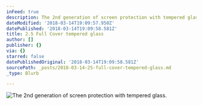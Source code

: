 ```yaml
---
inFeed: true
description: The 2nd generation of screen protection with tempered glass.
dateModified: '2018-03-14T19:09:57.950Z'
datePublished: '2018-03-14T19:09:58.581Z'
title: 2.5 Full Cover tempered glass
author: []
publisher: {}
via: {}
starred: false
datePublishedOriginal: '2018-03-14T19:09:58.581Z'
sourcePath: _posts/2018-03-14-25-full-cover-tempered-glass.md
_type: Blurb

---
```

![The 2nd generation of screen protection with tempered glass.](https://the-grid-user-content.s3-us-west-2.amazonaws.com/40d897db-403e-4325-8445-0163a481bfd9.jpg)